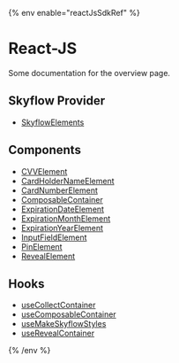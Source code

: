 
{% env enable="reactJsSdkRef" %}

# React-JS

Some documentation for the overview page.

## Skyflow Provider

- [SkyflowElements](/sdks/react-js/core/SkyflowElements)

## Components

- [CVVElement](/sdks/react-js/elements/CVVElement)
- [CardHolderNameElement](/sdks/react-js/elements/CardHolderNameElement)
- [CardNumberElement](/sdks/react-js/elements/CardNumberElement)
- [ComposableContainer](/sdks/react-js/elements/ComposableContainer)
- [ExpirationDateElement](/sdks/react-js/elements/ExpirationDateElement)
- [ExpirationMonthElement](/sdks/react-js/elements/ExpirationMonthElement)
- [ExpirationYearElement](/sdks/react-js/elements/ExpirationYearElement)
- [InputFieldElement](/sdks/react-js/elements/InputFieldElement)
- [PinElement](/sdks/react-js/elements/PinElement)
- [RevealElement](/sdks/react-js/elements/RevealElement)

## Hooks

- [useCollectContainer](/sdks/react-js/hooks/useCollectContainer)
- [useComposableContainer](/sdks/react-js/hooks/useComposableContainer)
- [useMakeSkyflowStyles](/sdks/react-js/hooks/useMakeSkyflowStyles)
- [useRevealContainer](/sdks/react-js/hooks/useRevealContainer)

{% /env %}